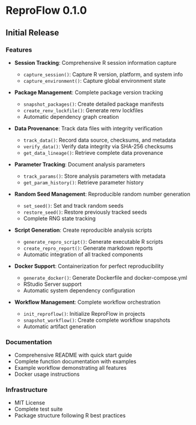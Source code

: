 # ReproFlow 0.1.0

## Initial Release

### Features

* **Session Tracking**: Comprehensive R session information capture
  - `capture_session()`: Capture R version, platform, and system info
  - `capture_environment()`: Capture global environment state

* **Package Management**: Complete package version tracking
  - `snapshot_packages()`: Create detailed package manifests
  - `create_renv_lockfile()`: Generate renv lockfiles
  - Automatic dependency graph creation

* **Data Provenance**: Track data files with integrity verification
  - `track_data()`: Record data source, checksums, and metadata
  - `verify_data()`: Verify data integrity via SHA-256 checksums
  - `get_data_lineage()`: Retrieve complete data provenance

* **Parameter Tracking**: Document analysis parameters
  - `track_params()`: Store analysis parameters with metadata
  - `get_param_history()`: Retrieve parameter history

* **Random Seed Management**: Reproducible random number generation
  - `set_seed()`: Set and track random seeds
  - `restore_seed()`: Restore previously tracked seeds
  - Complete RNG state tracking

* **Script Generation**: Create reproducible analysis scripts
  - `generate_repro_script()`: Generate executable R scripts
  - `create_repro_report()`: Generate markdown reports
  - Automatic integration of all tracked components

* **Docker Support**: Containerization for perfect reproducibility
  - `generate_docker()`: Generate Dockerfile and docker-compose.yml
  - RStudio Server support
  - Automatic system dependency configuration

* **Workflow Management**: Complete workflow orchestration
  - `init_reproflow()`: Initialize ReproFlow in projects
  - `snapshot_workflow()`: Create complete workflow snapshots
  - Automatic artifact generation

### Documentation

* Comprehensive README with quick start guide
* Complete function documentation with examples
* Example workflow demonstrating all features
* Docker usage instructions

### Infrastructure

* MIT License
* Complete test suite
* Package structure following R best practices
